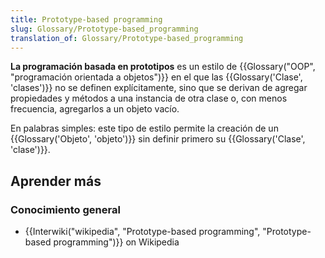```yaml
---
title: Prototype-based programming
slug: Glossary/Prototype-based_programming
translation_of: Glossary/Prototype-based_programming
---
```


**La programación basada en prototipos** es un estilo de {{Glossary("OOP", "programación orientada a objetos")}} en el que las {{Glossary('Clase', 'clases')}} no se definen explícitamente, sino que se derivan de agregar propiedades y métodos a una instancia de otra clase o, con menos frecuencia, agregarlos a un objeto vacío.

En palabras simples: este tipo de estilo permite la creación de un {{Glossary('Objeto', 'objeto')}} sin definir primero su {{Glossary('Clase', 'clase')}}.

## Aprender más

### Conocimiento general

- {{Interwiki("wikipedia", "Prototype-based programming", "Prototype-based programming")}} on Wikipedia
